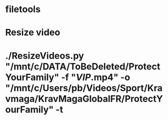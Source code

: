 # filetools
# Resize video
# ./ResizeVideos.py "/mnt/c/DATA/ToBeDeleted/ProtectYourFamily" -f "*VIP*.mp4" -o "/mnt/c/Users/pb/Videos/Sport/Kravmaga/KravMagaGlobalFR/ProtectYourFamily" -t